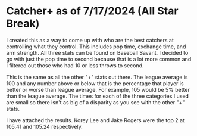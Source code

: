 # Catcher+ as of 7/17/2024 (All Star Break)

I created this as a way to come up with who are the best catchers at controlling what they control. This includes pop time, exchange time, and arm strength. All three stats can be found on Baseball Savant. I decided to go with just the pop time to second because that is a lot more common and I filtered out those who had 10 or less throws to second. 

This is the same as all the other "+" stats out there. The league average is 100 and any number above or below that is the percentage that player is better or worse than league average. For example, 105 would be 5% better than the league average. The times for each of the three categories I used are small so there isn't as big of a disparity as you see with the other "+" stats. 

I have attached the results. Korey Lee and Jake Rogers were the top 2 at 105.41 and 105.24 respectively.

